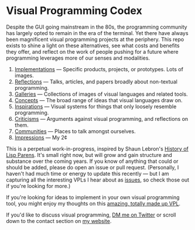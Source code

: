 # Visual Programming Codex

Despite the GUI going mainstream in the 80s, the programming community has largely opted to remain in the era of the terminal. Yet there have always been magnificent visual programming projects at the periphery. This repo exists to shine a light on these alternatives, see what costs and benefits they offer, and reflect on the work of people pushing for a future where programming leverages more of our senses and modalities.

1. [Implementations](implementations.md) — Specific products, projects, or prototypes. Lots of images.
1. [Reflections](reflections.md) — Talks, articles, and papers broadly about non-textual programming.
1. [Galleries](galleries.md) — Collections of images of visual languages and related tools.
1. [Concepts](concepts.md) — The broad range of ideas that visual languages draw on.
1. [Inspirations](inspirations.md) — Visual systems for things that only loosely resemble programming.
1. [Criticisms](criticisms.md) — Arguments against visual programming, and reflections on them.
1. [Communities](communities.md) — Places to talk amongst ourselves.
1. [Impressions](impressions) — My 2¢

This is a perpetual work-in-progress, inspired by Shaun Lebron's [History of Lisp Parens](https://github.com/shaunlebron/history-of-lisp-parens). It's small right now, but will grow and gain structure and substance over the coming years. If you know of anything that could or should be added, please do open an issue or pull request. (Personally, I haven't had much time or energy to update this recently — but I am capturing all the interesting VPLs I hear about as [issues](https://github.com/ivanreese/visual-programming-codex/issues), so check those out if you're looking for more.)

If you're looking for ideas to implement in your own visual programming tool, you might enjoy my thoughts on this [amazing, totally made up VPL](impressions/app-store-illustration.md).

If you'd like to discuss visual programming, [DM me on Twitter](https://twitter.com/spiralganglion) or scroll down to the contact section on [my website](http://spiralganglion.com).
